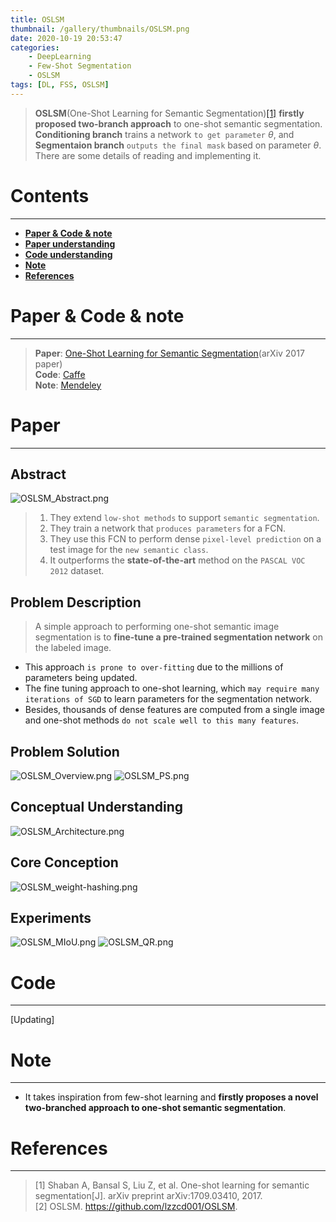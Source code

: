 ```yaml
---
title: OSLSM
thumbnail: /gallery/thumbnails/OSLSM.png
date: 2020-10-19 20:53:47
categories:
    - DeepLearning  
    - Few-Shot Segmentation  
    - OSLSM
tags: [DL, FSS, OSLSM]
---
```


> **OSLSM**(One-Shot Learning for Semantic Segmentation)[[1]](https://arxiv.org/abs/1709.03410) **firstly proposed two-branch approach** to one-shot semantic segmentation. **Conditioning branch** trains a network `to get parameter` $\theta$, and **Segmentaion branch** `outputs the final mask` based on parameter $\theta$. There are some details of reading and implementing it. 
<!-- more -->

# Contents
---
- **[Paper & Code & note](#Paper&Code&note)**
- **[Paper understanding](#Paper)**
- **[Code understanding](#Code)**
- **[Note](#Note)**
- **[References](#References)**

# Paper & Code & note
---
> **Paper**: [One-Shot Learning for Semantic Segmentation](https://arxiv.org/abs/1709.03410)(arXiv 2017 paper)  
> **Code**: [Caffe](https://github.com/lzzcd001/OSLSM)  
> **Note**: [Mendeley](https://www.mendeley.com/reference-manager/reader/749c31e5-39de-3a41-85cf-c9c50faff3b0/74624f4d-d2bb-41e9-59ce-5d602eab798c)

# Paper
---
## Abstract
![OSLSM_Abstract.png](https://i.loli.net/2020/10/19/YdNBiGEOaIc3emn.png)
> 1. They extend `low-shot methods` to support `semantic segmentation`.  
> 2. They train a network that `produces parameters` for a FCN.  
> 3. They use this FCN to perform dense `pixel-level prediction` on a test image for the `new semantic class`.  
> 4. It outperforms the **state-of-the-art** method on the `PASCAL VOC 2012` dataset.

## Problem Description
> A simple approach to performing one-shot semantic image segmentation is to **fine-tune a pre-trained segmentation network** on the labeled image.  

- This approach `is prone to over-fitting` due to the millions of parameters being updated.
- The fine tuning approach to one-shot learning, which `may require many iterations of SGD` to learn parameters for the segmentation network.
- Besides, thousands of dense features are computed from a single image and one-shot methods `do not scale well to this many features`.

## Problem Solution
![OSLSM_Overview.png](https://i.loli.net/2020/10/19/2fzyOjEUgQnlxsG.png)
![OSLSM_PS.png](https://i.loli.net/2020/10/19/btKPGopAfQh9md5.png)

## Conceptual Understanding
![OSLSM_Architecture.png](https://i.loli.net/2020/10/19/DpyJmOuRVBrGYAT.png)

## Core Conception
![OSLSM_weight-hashing.png](https://i.loli.net/2020/10/19/ZNTHXWqpkPCwgGt.png)

## Experiments
![OSLSM_MIoU.png](https://i.loli.net/2020/10/19/hcIT4QkDXmWLVYg.png)
![OSLSM_QR.png](https://i.loli.net/2020/10/19/N5niD31s2Ma6XBo.png)

# Code
---
[Updating]

# Note
---
- It takes inspiration from few-shot learning and **firstly proposes a novel two-branched approach to one-shot semantic segmentation**.

# References
---
> [1] Shaban A, Bansal S, Liu Z, et al. One-shot learning for semantic segmentation[J]. arXiv preprint arXiv:1709.03410, 2017.  
> [2] OSLSM. https://github.com/lzzcd001/OSLSM.
